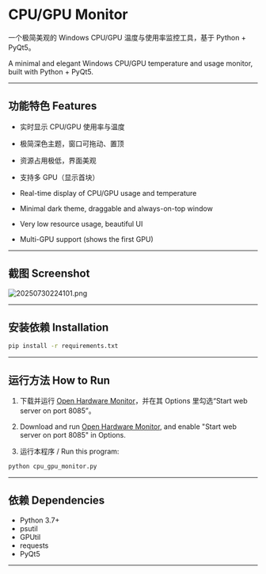 # CPU/GPU Monitor


一个极简美观的 Windows CPU/GPU 温度与使用率监控工具，基于 Python + PyQt5。

A minimal and elegant Windows CPU/GPU temperature and usage monitor, built with Python + PyQt5.

---

## 功能特色 Features

- 实时显示 CPU/GPU 使用率与温度
- 极简深色主题，窗口可拖动、置顶
- 资源占用极低，界面美观
- 支持多 GPU（显示首块）

- Real-time display of CPU/GPU usage and temperature
- Minimal dark theme, draggable and always-on-top window
- Very low resource usage, beautiful UI
- Multi-GPU support (shows the first GPU)

---

## 截图 Screenshot


![20250730224101.png]()

---

## 安装依赖 Installation

```bash
pip install -r requirements.txt
```

---

## 运行方法 How to Run

1. 下载并运行 [Open Hardware Monitor](https://openhardwaremonitor.org/)，并在其 Options 里勾选“Start web server on port 8085”。
2. Download and run [Open Hardware Monitor](https://openhardwaremonitor.org/), and enable "Start web server on port 8085" in Options.

2. 运行本程序 / Run this program:

```bash
python cpu_gpu_monitor.py
```

---

## 依赖 Dependencies

- Python 3.7+
- psutil
- GPUtil
- requests
- PyQt5

---
